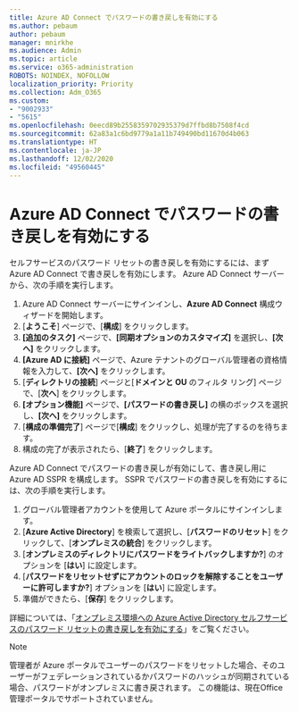 ```yaml
---
title: Azure AD Connect でパスワードの書き戻しを有効にする
ms.author: pebaum
author: pebaum
manager: mnirkhe
ms.audience: Admin
ms.topic: article
ms.service: o365-administration
ROBOTS: NOINDEX, NOFOLLOW
localization_priority: Priority
ms.collection: Adm_O365
ms.custom:
- "9002933"
- "5615"
ms.openlocfilehash: 0eecd89b2558359702935379d7ffbd8b7508f4cd
ms.sourcegitcommit: 62a83a1c6bd9779a1a11b749490bd11670d4b063
ms.translationtype: HT
ms.contentlocale: ja-JP
ms.lasthandoff: 12/02/2020
ms.locfileid: "49560445"
---
```

# <a name="enable-password-writeback-in-azure-ad-connect"></a>Azure AD Connect でパスワードの書き戻しを有効にする

セルフサービスのパスワード リセットの書き戻しを有効にするには、まず Azure AD Connect で書き戻しを有効にします。 Azure AD Connect サーバーから、次の手順を実行します。

1. Azure AD Connect サーバーにサインインし、**Azure AD Connect** 構成ウィザードを開始します。
2. [**ようこそ**] ページで、[**構成**] をクリックします。
3. **[追加のタスク]** ページで、**[同期オプションのカスタマイズ]** を選択し、**[次へ]** をクリックします。
4. **[Azure AD に接続]** ページで、Azure テナントのグローバル管理者の資格情報を入力して、**[次へ]** をクリックします。
5. [**ディレクトリの接続**] ページと[**ドメインと OU** のフィルタ リング] ページで、[**次へ**] をクリックします。
6. **[オプション機能]** ページで、**[パスワードの書き戻し]** の横のボックスを選択し、**[次へ]** をクリックします。
7. [**構成の準備完了**] ページで[**構成**] をクリックし、処理が完了するのを待ちます。
8. 構成の完了が表示されたら、[**終了**] をクリックします。

Azure AD Connect でパスワードの書き戻しが有効にして、書き戻し用に Azure AD SSPR を構成します。  SSPR でパスワードの書き戻しを有効にするには、次の手順を実行します。

1. グローバル管理者アカウントを使用して Azure ポータルにサインインします。
2. [**Azure Active Directory**] を検索して選択し、[**パスワードのリセット**] をクリックして、[**オンプレミスの統合**] をクリックします。
3. [**オンプレミスのディレクトリにパスワードをライトバックしますか?**] のオプションを [**はい**] に設定します。
4. [**パスワードをリセットせずにアカウントのロックを解除することをユーザーに許可しますか?**] オプションを [**はい**] に設定します。
5. 準備ができたら、[**保存**] をクリックします。

詳細については、「[オンプレミス環境への Azure Active Directory セルフサービスのパスワード リセットの書き戻しを有効にする](https://docs.microsoft.com/azure/active-directory/authentication/tutorial-enable-sspr-writeback)」をご覧ください。

> [!NOTE]
>  管理者が Azure ポータルでユーザーのパスワードをリセットした場合、そのユーザーがフェデレーションされているかパスワードのハッシュが同期されている場合、パスワードがオンプレミスに書き戻されます。 この機能は、現在Office 管理ポータルでサポートされていません。